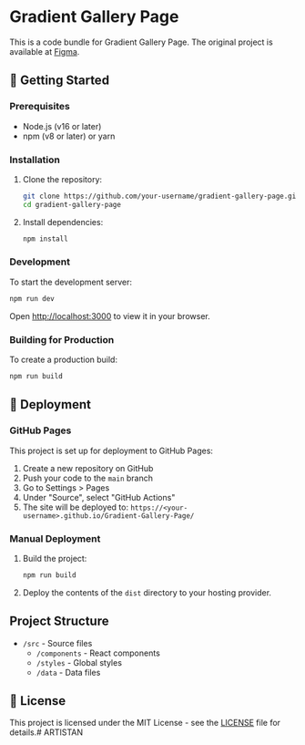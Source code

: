 # Gradient Gallery Page

This is a code bundle for Gradient Gallery Page. The original project is available at [Figma](https://www.figma.com/design/lqI5WJBmwNbxEIO2kDTc4U/Gradient-Gallery-Page).

## 🚀 Getting Started

### Prerequisites
- Node.js (v16 or later)
- npm (v8 or later) or yarn

### Installation

1. Clone the repository:
   ```bash
   git clone https://github.com/your-username/gradient-gallery-page.git
   cd gradient-gallery-page
   ```

2. Install dependencies:
   ```bash
   npm install
   ```

### Development

To start the development server:
```bash
npm run dev
```

Open [http://localhost:3000](http://localhost:3000) to view it in your browser.

### Building for Production

To create a production build:
```bash
npm run build
```

## 🚀 Deployment

### GitHub Pages

This project is set up for deployment to GitHub Pages:

1. Create a new repository on GitHub
2. Push your code to the `main` branch
3. Go to Settings > Pages
4. Under "Source", select "GitHub Actions"
5. The site will be deployed to: `https://<your-username>.github.io/Gradient-Gallery-Page/`

### Manual Deployment

1. Build the project:
   ```bash
   npm run build
   ```

2. Deploy the contents of the `dist` directory to your hosting provider.

## Project Structure

- `/src` - Source files
  - `/components` - React components
  - `/styles` - Global styles
  - `/data` - Data files

## 📝 License

This project is licensed under the MIT License - see the [LICENSE](LICENSE) file for details.# ARTISTAN
